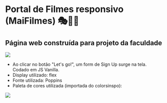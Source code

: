 # Portal de Filmes responsivo (MaiFilmes) 🎭🎊🎃
## Página web construída para projeto da faculdade

![](diw.filmes/ezgif.com-gif-maker(1).gif)

- Ao clicar no botão "Let's go!", um form de Sign Up surge na tela. Codado em JS Vanilla.
- Display utilizado: flex
- Fonte utilizada: Poppins
- Paleta de cores utilizada (importada do colorsinspo):

![](discozipage/colorpallete.png)

